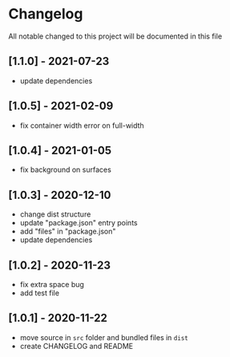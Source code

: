 # Changelog
All notable changed to this project will be documented in this file

## [1.1.0] - 2021-07-23
- update dependencies

## [1.0.5] - 2021-02-09
- fix container width error on full-width

## [1.0.4] - 2021-01-05
- fix background on surfaces

## [1.0.3] - 2020-12-10
- change dist structure
- update "package.json" entry points
- add "files" in "package.json"
- update dependencies

## [1.0.2] - 2020-11-23
- fix extra space bug
- add test file

## [1.0.1] - 2020-11-22
- move source in `src` folder and bundled files in `dist`
- create CHANGELOG and README
